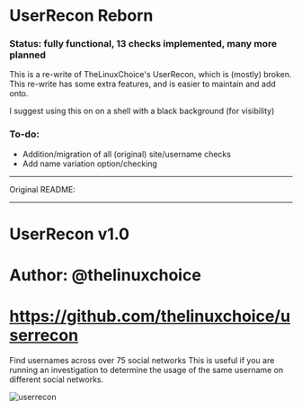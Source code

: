 # UserRecon Reborn

### Status: fully functional, 13 checks implemented, many more planned

This is a re-write of TheLinuxChoice's UserRecon, which is (mostly) broken. This re-write has some extra features, and is easier to maintain and add onto.

I suggest using this on on a shell with a black background (for visibility)

### To-do:

- Addition/migration of all (original) site/username checks
- Add name variation option/checking


----------------

Original README:

----------------

# UserRecon v1.0

# Author: @thelinuxchoice
# https://github.com/thelinuxchoice/userrecon

Find usernames across over 75 social networks
This is useful if you are running an investigation to determine the usage of the same username on different social networks.

![userrecon](./userrecon.png)
